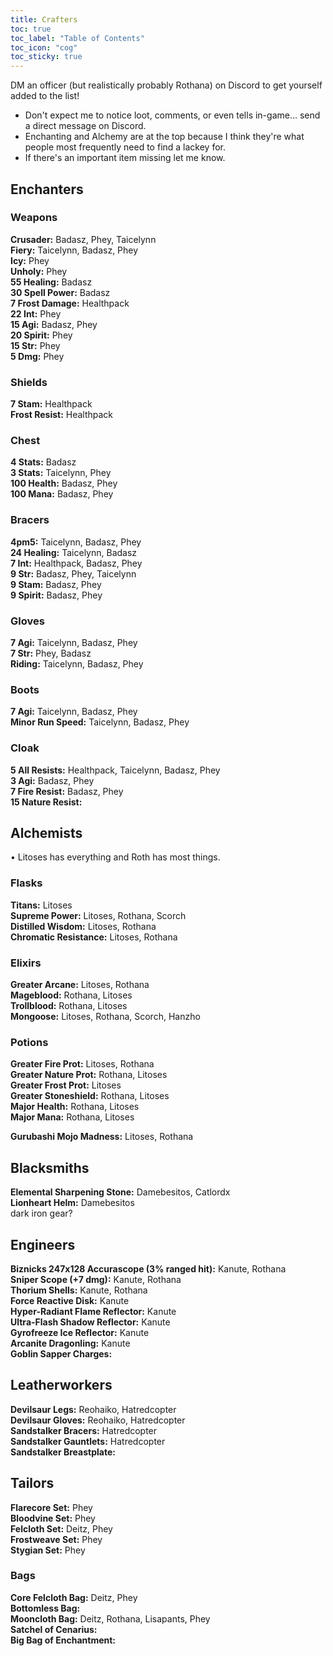```yaml
---
title: Crafters
toc: true
toc_label: "Table of Contents"
toc_icon: "cog"
toc_sticky: true
---
```

DM an officer (but realistically probably Rothana) on Discord to get yourself added to the list!
- Don't expect me to notice loot, comments, or even tells in-game... send a direct message on Discord.
- Enchanting and Alchemy are at the top because I think they're what people most frequently need to find a lackey for.
- If there's an important item missing let me know.

## Enchanters

### Weapons
**Crusader:** Badasz, Phey, Taicelynn <br />
**Fiery:** Taicelynn, Badasz, Phey <br />
**Icy:** Phey <br />
**Unholy:** Phey <br />
**55 Healing:** Badasz <br />
**30 Spell Power:** Badasz <br />
**7 Frost Damage:** Healthpack <br />
**22 Int:** Phey <br />
**15 Agi:** Badasz, Phey <br />
**20 Spirit:** Phey <br />
**15 Str:** Phey <br />
**5 Dmg:** Phey

### Shields
**7 Stam:** Healthpack <br />
**Frost Resist:** Healthpack

### Chest
**4 Stats:** Badasz <br />
**3 Stats:** Taicelynn, Phey <br />
**100 Health:** Badasz, Phey <br />
**100 Mana:** Badasz, Phey

### Bracers
**4pm5:** Taicelynn, Badasz, Phey <br />
**24 Healing:** Taicelynn, Badasz <br />
**7 Int:** Healthpack, Badasz, Phey <br />
**9 Str:** Badasz, Phey, Taicelynn <br />
**9 Stam:** Badasz, Phey <br />
**9 Spirit:** Badasz, Phey

### Gloves
**7 Agi:** Taicelynn, Badasz, Phey <br />
**7 Str:** Phey, Badasz <br />
**Riding:** Taicelynn, Badasz, Phey

### Boots
**7 Agi:** Taicelynn, Badasz, Phey <br />
**Minor Run Speed:** Taicelynn, Badasz, Phey

### Cloak
**5 All Resists:** Healthpack, Taicelynn, Badasz, Phey <br />
**3 Agi:** Badasz, Phey <br />
**7 Fire Resist:** Badasz, Phey <br />
**15 Nature Resist:** 

## Alchemists
• Litoses has everything and Roth has most things.

### Flasks
**Titans:** Litoses  <br />
**Supreme Power:** Litoses, Rothana, Scorch <br />
**Distilled Wisdom:** Litoses, Rothana <br />
**Chromatic Resistance:** Litoses, Rothana

### Elixirs
**Greater Arcane:** Litoses, Rothana <br />
**Mageblood:** Rothana, Litoses <br />
**Trollblood:** Rothana, Litoses <br />
**Mongoose:** Litoses, Rothana, Scorch, Hanzho

### Potions
**Greater Fire Prot:** Litoses, Rothana <br />
**Greater Nature Prot:** Rothana, Litoses <br />
**Greater Frost Prot:** Litoses <br />
**Greater Stoneshield:** Rothana, Litoses <br />
**Major Health:** Rothana, Litoses <br />
**Major Mana:** Rothana, Litoses

**Gurubashi Mojo Madness:** Litoses, Rothana

## Blacksmiths
**Elemental Sharpening Stone:** Damebesitos, Catlordx <br />
**Lionheart Helm:** Damebesitos <br />
dark iron gear?

## Engineers
**Biznicks 247x128 Accurascope (3% ranged hit):** Kanute, Rothana <br />
**Sniper Scope (+7 dmg):** Kanute, Rothana <br />
**Thorium Shells:** Kanute, Rothana <br />
**Force Reactive Disk:** Kanute <br />
**Hyper-Radiant Flame Reflector:** Kanute <br />
**Ultra-Flash Shadow Reflector:** Kanute <br />
**Gyrofreeze Ice Reflector:** Kanute <br />
**Arcanite Dragonling:** Kanute <br />
**Goblin Sapper Charges:**

## Leatherworkers
**Devilsaur Legs:** Reohaiko, Hatredcopter <br />
**Devilsaur Gloves:** Reohaiko, Hatredcopter <br />
**Sandstalker Bracers:** Hatredcopter <br />
**Sandstalker Gauntlets:** Hatredcopter <br />
**Sandstalker Breastplate:**

## Tailors
**Flarecore Set:** Phey <br />
**Bloodvine Set:** Phey <br />
**Felcloth Set:** Deitz, Phey <br />
**Frostweave Set:** Phey <br />
**Stygian Set:** Phey

### Bags
**Core Felcloth Bag:** Deitz, Phey <br />
**Bottomless Bag:**  <br />
**Mooncloth Bag:** Deitz, Rothana, Lisapants, Phey <br />
**Satchel of Cenarius:**  <br />
**Big Bag of Enchantment:**
